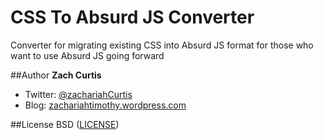CSS To Absurd JS Converter
======================

Converter for migrating existing CSS into Absurd JS format for those who want to use Absurd JS going forward

##Author
**Zach Curtis**
* Twitter: [@zachariahCurtis](https://twitter.com/zachariahCurtis)
* Blog: [zachariahtimothy.wordpress.com](http://zachariahtimothy.wordpress.com)

##License
BSD ([LICENSE](LICENSE))

